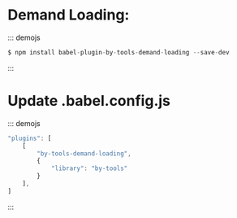 # Demand Loading:
::: demojs
``` js
$ npm install babel-plugin-by-tools-demand-loading --save-dev
```
:::

# Update .babel.config.js
::: demojs
``` js
"plugins": [
    [
        "by-tools-demand-loading",
        {
            "library": "by-tools"
        }
    ],
]
```
:::